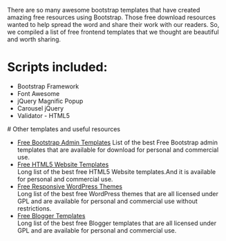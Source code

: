 There are so many awesome bootstrap templates that have created amazing free resources using Bootstrap. Those free download resources wanted to help spread the word and share their work with our readers. So, we compiled a list of free frontend templates that we thought are beautiful and worth sharing. 

# Scripts included:
<ul>
<li>Bootstrap Framework</li>
<li>Font Awesome</li>
<li>jQuery Magnific Popup</li>
<li>Carousel jQuery</li>
<li>Validator - HTML5 </li>
</ul>
# Other templates and useful resources
<ul>
<li> <a href="https://www.freshdesignweb.com/free-bootstrap-admin-templates/">Free Bootstrap Admin Templates</a>  List of the best Free Bootstrap admin templates that are available for download for personal and commercial use.</li>
<li><a href="https://www.freshdesignweb.com/free-html5-css3-templates/">Free HTML5 Website Templates</a></li>  Long list of the best free HTML5 Website templates.And it is available for personal and commercial use.
<li><a href="https://www.freshdesignweb.com/free-responsive-wordpress-themes/">Free Responsive WordPress Themes</a></li>  Long list of the best free WordPress themes that are all licensed under GPL and are available for personal and commercial use without restrictions.
<li><a href="https://www.freshdesignweb.com/free-blogger-templates/">Free Blogger Templates</a></li>  Long list of the best free Blogger templates that are all licensed under GPL and are available for personal and commercial use.
</ul>


